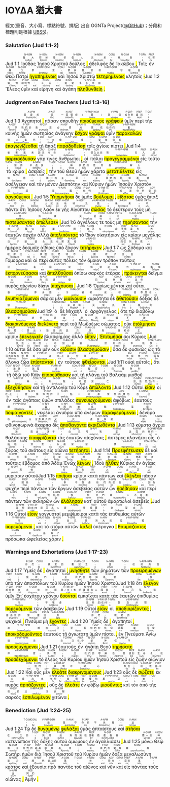 # ΙΟΥΔΑ 猶大書

經文(重音、大小寫、標點符號、排版) 出自 OGNTa Project([@GitHub](https://github.com/Andley/OGNTa))；分段和標題則是根據 [UBS5](https://www.die-bibel.de/en/bible/UBS5/JUD.1))。

### Salutation (Jud 1:1-2)

Jud 1:1  <RUBY><ruby><ruby>Ἰούδας<rt>Ἰούδας</rt></ruby><rt>猶大</rt></ruby><rt>N-NSM</rt></RUBY>  <RUBY><ruby><ruby>Ἰησοῦ<rt>Ἰησοῦς</rt></ruby><rt>耶穌</rt></ruby><rt>N-GSM</rt></RUBY>  <RUBY><ruby><ruby>Χριστοῦ<rt>Χριστός</rt></ruby><rt>基督</rt></ruby><rt>N-GSM</rt></RUBY>  <RUBY><ruby><ruby>δοῦλος<rt>δοῦλος</rt></ruby><rt>僕人</rt></ruby><rt>N-NSM</rt></RUBY> <mark class='punctuation'>,</mark>   <RUBY><ruby><ruby>ἀδελφὸς<rt>ἀδελφός</rt></ruby><rt>兄弟</rt></ruby><rt>N-NSM</rt></RUBY>  <RUBY><ruby><ruby>δὲ<rt>δέ</rt></ruby><rt>-</rt></ruby><rt>CONJ</rt></RUBY>  <RUBY><ruby><ruby>Ἰακώβου<rt>Ἰάκωβος</rt></ruby><rt>雅各</rt></ruby><rt>N-GSM</rt></RUBY> <mark class='punctuation'>,</mark>   <RUBY><ruby><ruby>Τοῖς<rt>ὀ</rt></ruby><rt>-</rt></ruby><rt>T-DPM</rt></RUBY>  <RUBY><ruby><ruby>ἐν<rt>ἐν</rt></ruby><rt>在...裡</rt></ruby><rt>PREP</rt></RUBY>  <RUBY><ruby><ruby>Θεῷ<rt>θεός</rt></ruby><rt>神</rt></ruby><rt>N-DSM</rt></RUBY>  <RUBY><ruby><ruby>Πατρὶ<rt>πατήρ</rt></ruby><rt>父</rt></ruby><rt>N-DSM</rt></RUBY>  <RUBY><ruby><ruby><mark class='ptc'>ἠγαπημένοις</mark><rt>ἀγαπάω</rt></ruby><rt>蒙愛</rt></ruby><rt>V-RPP-DPM</rt></RUBY>  <RUBY><ruby><ruby>καὶ<rt>καί</rt></ruby><rt>-</rt></ruby><rt>CONJ</rt></RUBY>  <RUBY><ruby><ruby>Ἰησοῦ<rt>Ἰησοῦς</rt></ruby><rt>耶穌</rt></ruby><rt>N-DSM</rt></RUBY>  <RUBY><ruby><ruby>Χριστῷ<rt>Χριστός</rt></ruby><rt>基督</rt></ruby><rt>N-DSM</rt></RUBY>  <RUBY><ruby><ruby><mark class='ptc'>τετηρημένοις</mark><rt>τηρέω</rt></ruby><rt>保守</rt></ruby><rt>V-RPP-DPM</rt></RUBY>  <RUBY><ruby><ruby>κλητοῖς<rt>κλητός</rt></ruby><rt>被召</rt></ruby><rt>A-DPM</rt></RUBY> <mark class='punctuation'>·</mark>Jud 1:2  <RUBY><ruby><ruby>Ἔλεος<rt>ἔλεος</rt></ruby><rt>憐憫</rt></ruby><rt>N-NSN</rt></RUBY>  <RUBY><ruby><ruby>ὑμῖν<rt>σύ</rt></ruby><rt>給你們</rt></ruby><rt>P-2DP</rt></RUBY>  <RUBY><ruby><ruby>καὶ<rt>καί</rt></ruby><rt>-</rt></ruby><rt>CONJ</rt></RUBY>  <RUBY><ruby><ruby>εἰρήνη<rt>εἰρήνη</rt></ruby><rt>平安</rt></ruby><rt>N-NSF</rt></RUBY>  <RUBY><ruby><ruby>καὶ<rt>καί</rt></ruby><rt>-</rt></ruby><rt>CONJ</rt></RUBY>  <RUBY><ruby><ruby>ἀγάπη<rt>ἀγάπη</rt></ruby><rt>慈愛</rt></ruby><rt>N-NSF</rt></RUBY>  <RUBY><ruby><ruby><mark class='verb'>πληθυνθείη</mark><rt>πληθύνω</rt></ruby><rt>多多地加</rt></ruby><rt>V-APO-3S</rt></RUBY> <mark class='punctuation'>.</mark>  <mark class='paragraph'></mark>

### Judgment on False Teachers (Jud 1:3-16)

Jud 1:3  <RUBY><ruby><ruby>Ἀγαπητοί<rt>ἀγαπητός</rt></ruby><rt>親愛的</rt></ruby><rt>A-VPM</rt></RUBY> <mark class='punctuation'>,</mark>   <RUBY><ruby><ruby>πᾶσαν<rt>πᾶς</rt></ruby><rt>很</rt></ruby><rt>A-ASF</rt></RUBY>  <RUBY><ruby><ruby>σπουδὴν<rt>σπουδή</rt></ruby><rt>一直很想</rt></ruby><rt>N-ASF</rt></RUBY>  <RUBY><ruby><ruby><mark class='ptc'>ποιούμενος</mark><rt>ποιέω</rt></ruby><rt>(要)</rt></ruby><rt>V-PMP-NSM</rt></RUBY>  <RUBY><ruby><ruby><mark class='inf'>γράφειν</mark><rt>γράφω</rt></ruby><rt>寫信</rt></ruby><rt>V-PAN</rt></RUBY>  <RUBY><ruby><ruby>ὑμῖν<rt>σύ</rt></ruby><rt>給你們</rt></ruby><rt>P-2DP</rt></RUBY>  <RUBY><ruby><ruby>περὶ<rt>περί</rt></ruby><rt>論到</rt></ruby><rt>PREP</rt></RUBY>  <RUBY><ruby><ruby>τῆς<rt>ὀ</rt></ruby><rt>-</rt></ruby><rt>T-GSF</rt></RUBY>  <RUBY><ruby><ruby>κοινῆς<rt>κοινός</rt></ruby><rt>共享</rt></ruby><rt>A-GSF</rt></RUBY>  <RUBY><ruby><ruby>ἡμῶν<rt>ἐγώ</rt></ruby><rt>我們的</rt></ruby><rt>P-1GP</rt></RUBY>  <RUBY><ruby><ruby>σωτηρίας<rt>σωτηρία</rt></ruby><rt>救恩</rt></ruby><rt>N-GSF</rt></RUBY>  <RUBY><ruby><ruby>ἀνάγκην<rt>ἀνάγκη</rt></ruby><rt>必要</rt></ruby><rt>N-ASF</rt></RUBY>  <RUBY><ruby><ruby><mark class='verb'>ἔσχον</mark><rt>ἔχω</rt></ruby><rt>有</rt></ruby><rt>V-AAI-1S</rt></RUBY>  <RUBY><ruby><ruby><mark class='inf'>γράψαι</mark><rt>γράφω</rt></ruby><rt>寫信</rt></ruby><rt>V-AAN</rt></RUBY>  <RUBY><ruby><ruby>ὑμῖν<rt>σύ</rt></ruby><rt>給你們</rt></ruby><rt>P-2DP</rt></RUBY>  <RUBY><ruby><ruby><mark class='ptc'>παρακαλῶν</mark><rt>παρακαλέω</rt></ruby><rt>勸</rt></ruby><rt>V-PAP-NSM</rt></RUBY>  <RUBY><ruby><ruby><mark class='inf'>ἐπαγωνίζεσθαι</mark><rt>ἐπαγωνίζομαι</rt></ruby><rt>努力奮鬥</rt></ruby><rt>V-PMN</rt></RUBY>  <RUBY><ruby><ruby>τῇ<rt>ὀ</rt></ruby><rt>-</rt></ruby><rt>T-DSF</rt></RUBY>  <RUBY><ruby><ruby>ἅπαξ<rt>ἅπαξ</rt></ruby><rt>一次</rt></ruby><rt>ADV</rt></RUBY>  <RUBY><ruby><ruby><mark class='ptc'>παραδοθείσῃ</mark><rt>παραδίδωμι</rt></ruby><rt>傳授</rt></ruby><rt>V-APP-DSF</rt></RUBY>  <RUBY><ruby><ruby>τοῖς<rt>ὀ</rt></ruby><rt>-</rt></ruby><rt>T-DPM</rt></RUBY>  <RUBY><ruby><ruby>ἁγίοις<rt>ἅγιος</rt></ruby><rt>聖徒</rt></ruby><rt>A-DPM</rt></RUBY>  <RUBY><ruby><ruby>πίστει<rt>πίστις</rt></ruby><rt>信仰</rt></ruby><rt>N-DSF</rt></RUBY> <mark class='punctuation'>.</mark>Jud 1:4  <RUBY><ruby><ruby><mark class='verb'>παρεισέδυσαν</mark><rt>παρεισδύνω</rt></ruby><rt>偷著進來</rt></ruby><rt>V-AAI-3P</rt></RUBY>  <RUBY><ruby><ruby>γάρ<rt>γάρ</rt></ruby><rt>因為</rt></ruby><rt>CONJ</rt></RUBY>  <RUBY><ruby><ruby>τινες<rt>τις</rt></ruby><rt>有些</rt></ruby><rt>X-NPM</rt></RUBY>  <RUBY><ruby><ruby>ἄνθρωποι<rt>ἄνθρωπος</rt></ruby><rt>人</rt></ruby><rt>N-NPM</rt></RUBY> <mark class='punctuation'>,</mark>   <RUBY><ruby><ruby>οἱ<rt>ὀ</rt></ruby><rt>-</rt></ruby><rt>T-NPM</rt></RUBY>  <RUBY><ruby><ruby>πάλαι<rt>πάλαι</rt></ruby><rt>很久以前</rt></ruby><rt>ADV</rt></RUBY>  <RUBY><ruby><ruby><mark class='ptc'>προγεγραμμένοι</mark><rt>προγράφω</rt></ruby><rt>預言</rt></ruby><rt>V-RPP-NPM</rt></RUBY>  <RUBY><ruby><ruby>εἰς<rt>εἰς</rt></ruby><rt>入</rt></ruby><rt>PREP</rt></RUBY>  <RUBY><ruby><ruby>τοῦτο<rt>οὗτος</rt></ruby><rt>這</rt></ruby><rt>D-ASN</rt></RUBY>  <RUBY><ruby><ruby>τὸ<rt>ὀ</rt></ruby><rt>-</rt></ruby><rt>T-ASN</rt></RUBY>  <RUBY><ruby><ruby>κρίμα<rt>κρίμα</rt></ruby><rt>懲罰</rt></ruby><rt>N-ASN</rt></RUBY> <mark class='punctuation'>,</mark>   <RUBY><ruby><ruby>ἀσεβεῖς<rt>ἀσεβής</rt></ruby><rt>不虔誠</rt></ruby><rt>A-NPM</rt></RUBY> <mark class='punctuation'>,</mark>   <RUBY><ruby><ruby>τὴν<rt>ὀ</rt></ruby><rt>-</rt></ruby><rt>T-ASF</rt></RUBY>  <RUBY><ruby><ruby>τοῦ<rt>ὀ</rt></ruby><rt>-</rt></ruby><rt>T-GSM</rt></RUBY>  <RUBY><ruby><ruby>Θεοῦ<rt>θεός</rt></ruby><rt>神</rt></ruby><rt>N-GSM</rt></RUBY>  <RUBY><ruby><ruby>ἡμῶν<rt>ἐγώ</rt></ruby><rt>我們的</rt></ruby><rt>P-1GP</rt></RUBY>  <RUBY><ruby><ruby>χάριτα<rt>χάρις</rt></ruby><rt>恩典</rt></ruby><rt>N-ASF</rt></RUBY>  <RUBY><ruby><ruby><mark class='ptc'>μετατιθέντες</mark><rt>μετατίθημι</rt></ruby><rt>曲解</rt></ruby><rt>V-PAP-NPM</rt></RUBY>  <RUBY><ruby><ruby>εἰς<rt>εἰς</rt></ruby><rt>入</rt></ruby><rt>PREP</rt></RUBY>  <RUBY><ruby><ruby>ἀσέλγειαν<rt>ἀσέλγεια</rt></ruby><rt>情慾</rt></ruby><rt>N-ASF</rt></RUBY>  <RUBY><ruby><ruby>καὶ<rt>καί</rt></ruby><rt>-</rt></ruby><rt>CONJ</rt></RUBY>  <RUBY><ruby><ruby>τὸν<rt>ὀ</rt></ruby><rt>-</rt></ruby><rt>T-ASM</rt></RUBY>  <RUBY><ruby><ruby>μόνον<rt>μόνος</rt></ruby><rt>獨一的</rt></ruby><rt>A-ASM</rt></RUBY>  <RUBY><ruby><ruby>Δεσπότην<rt>δεσπότης</rt></ruby><rt>主宰</rt></ruby><rt>N-ASM</rt></RUBY>  <RUBY><ruby><ruby>καὶ<rt>καί</rt></ruby><rt>-</rt></ruby><rt>CONJ</rt></RUBY>  <RUBY><ruby><ruby>Κύριον<rt>κύριος</rt></ruby><rt>主</rt></ruby><rt>N-ASM</rt></RUBY>  <RUBY><ruby><ruby>ἡμῶν<rt>ἐγώ</rt></ruby><rt>我們的</rt></ruby><rt>P-1GP</rt></RUBY>  <RUBY><ruby><ruby>Ἰησοῦν<rt>Ἰησοῦς</rt></ruby><rt>耶穌</rt></ruby><rt>N-ASM</rt></RUBY>  <RUBY><ruby><ruby>Χριστὸν<rt>Χριστός</rt></ruby><rt>基督</rt></ruby><rt>N-ASM</rt></RUBY>  <RUBY><ruby><ruby><mark class='ptc'>ἀρνούμενοι</mark><rt>ἀρνέομαι</rt></ruby><rt>否認</rt></ruby><rt>V-PMP-NPM</rt></RUBY> <mark class='punctuation'>.</mark>  <mark class='paragraph'></mark>Jud 1:5  <RUBY><ruby><ruby><mark class='inf'>Ὑπομνῆσαι</mark><rt>ὑπομιμνήσκω</rt></ruby><rt>提醒</rt></ruby><rt>V-AAN</rt></RUBY>  <RUBY><ruby><ruby>δὲ<rt>δέ</rt></ruby><rt>-</rt></ruby><rt>CONJ</rt></RUBY>  <RUBY><ruby><ruby>ὑμᾶς<rt>σύ</rt></ruby><rt>你們</rt></ruby><rt>P-2AP</rt></RUBY>  <RUBY><ruby><ruby><mark class='verb'>βούλομαι</mark><rt>βούλομαι</rt></ruby><rt>要</rt></ruby><rt>V-PMI-1S</rt></RUBY> <mark class='punctuation'>,</mark>   <RUBY><ruby><ruby><mark class='ptc'>εἰδότας</mark><rt>εἴδω</rt></ruby><rt>知道</rt></ruby><rt>V-RAP-APM</rt></RUBY>  <RUBY><ruby><ruby>ὑμᾶς<rt>σύ</rt></ruby><rt>你們</rt></ruby><rt>P-2AP</rt></RUBY>  <RUBY><ruby><ruby>ἅπαξ<rt>ἅπαξ</rt></ruby><rt>從前</rt></ruby><rt>ADV</rt></RUBY>  <RUBY><ruby><ruby>πάντα<rt>πᾶς</rt></ruby><rt>一切</rt></ruby><rt>A-APN</rt></RUBY>  <RUBY><ruby><ruby>ὅτι<rt>ὅτι</rt></ruby><rt>-</rt></ruby><rt>CONJ</rt></RUBY>  <RUBY><ruby><ruby>Ἰησοῦς<rt>Ἰησοῦς</rt></ruby><rt>主</rt></ruby><rt>N-NSM</rt></RUBY>  <RUBY><ruby><ruby>λαὸν<rt>λαός</rt></ruby><rt>人民</rt></ruby><rt>N-ASM</rt></RUBY>  <RUBY><ruby><ruby>ἐκ<rt>ἐκ</rt></ruby><rt>出</rt></ruby><rt>PREP</rt></RUBY>  <RUBY><ruby><ruby>γῆς<rt>γῆ</rt></ruby><rt>地</rt></ruby><rt>N-GSF</rt></RUBY>  <RUBY><ruby><ruby>Αἰγύπτου<rt>Αἴγυπτος</rt></ruby><rt>埃及</rt></ruby><rt>N-GSF</rt></RUBY>  <RUBY><ruby><ruby><mark class='ptc'>σώσας</mark><rt>σῴζω</rt></ruby><rt>救</rt></ruby><rt>V-AAP-NSM</rt></RUBY>  <RUBY><ruby><ruby>τὸ<rt>ὀ</rt></ruby><rt>-</rt></ruby><rt>T-ASN</rt></RUBY>  <RUBY><ruby><ruby>δεύτερον<rt>δεύτερος</rt></ruby><rt>後來</rt></ruby><rt>A-ASN</rt></RUBY>  <RUBY><ruby><ruby>τοὺς<rt>ὀ</rt></ruby><rt>-</rt></ruby><rt>T-APM</rt></RUBY>  <RUBY><ruby><ruby>μὴ<rt>μή</rt></ruby><rt>不</rt></ruby><rt>PRT-N</rt></RUBY>  <RUBY><ruby><ruby><mark class='ptc'>πιστεύσαντας</mark><rt>πιστεύω</rt></ruby><rt>信</rt></ruby><rt>V-AAP-APM</rt></RUBY>  <RUBY><ruby><ruby><mark class='verb'>ἀπώλεσεν</mark><rt>ἀπολλύω</rt></ruby><rt>消滅</rt></ruby><rt>V-AAI-3S</rt></RUBY> <mark class='punctuation'>,</mark>Jud 1:6  <RUBY><ruby><ruby>ἀγγέλους<rt>ἄγγελος</rt></ruby><rt>天使</rt></ruby><rt>N-APM</rt></RUBY>  <RUBY><ruby><ruby>τε<rt>τε</rt></ruby><rt>還</rt></ruby><rt>CONJ</rt></RUBY>  <RUBY><ruby><ruby>τοὺς<rt>ὀ</rt></ruby><rt>-</rt></ruby><rt>T-APM</rt></RUBY>  <RUBY><ruby><ruby>μὴ<rt>μή</rt></ruby><rt>不</rt></ruby><rt>PRT-N</rt></RUBY>  <RUBY><ruby><ruby><mark class='ptc'>τηρήσαντας</mark><rt>τηρέω</rt></ruby><rt>守</rt></ruby><rt>V-AAP-APM</rt></RUBY>  <RUBY><ruby><ruby>τὴν<rt>ὀ</rt></ruby><rt>-</rt></ruby><rt>T-ASF</rt></RUBY>  <RUBY><ruby><ruby>ἑαυτῶν<rt>ἑαυτοῦ</rt></ruby><rt>自己</rt></ruby><rt>F-3GPM</rt></RUBY>  <RUBY><ruby><ruby>ἀρχὴν<rt>ἀρχή</rt></ruby><rt>職位</rt></ruby><rt>N-ASF</rt></RUBY>  <RUBY><ruby><ruby>ἀλλὰ<rt>ἀλλά</rt></ruby><rt>卻</rt></ruby><rt>CONJ</rt></RUBY>  <RUBY><ruby><ruby><mark class='ptc'>ἀπολιπόντας</mark><rt>ἀπολείπω</rt></ruby><rt>離開</rt></ruby><rt>V-AAP-APM</rt></RUBY>  <RUBY><ruby><ruby>τὸ<rt>ὀ</rt></ruby><rt>-</rt></ruby><rt>T-ASN</rt></RUBY>  <RUBY><ruby><ruby>ἴδιον<rt>ἴδιος</rt></ruby><rt>自己</rt></ruby><rt>A-ASN</rt></RUBY>  <RUBY><ruby><ruby>οἰκητήριον<rt>οἰκητήριον</rt></ruby><rt>住處</rt></ruby><rt>N-ASN</rt></RUBY>  <RUBY><ruby><ruby>εἰς<rt>εἰς</rt></ruby><rt>等候</rt></ruby><rt>PREP</rt></RUBY>  <RUBY><ruby><ruby>κρίσιν<rt>κρίσις</rt></ruby><rt>審判</rt></ruby><rt>N-ASF</rt></RUBY>  <RUBY><ruby><ruby>μεγάλης<rt>μέγας</rt></ruby><rt>大</rt></ruby><rt>A-GSF</rt></RUBY>  <RUBY><ruby><ruby>ἡμέρας<rt>ἡμέρα</rt></ruby><rt>日子</rt></ruby><rt>N-GSF</rt></RUBY>  <RUBY><ruby><ruby>δεσμοῖς<rt>δεσμός</rt></ruby><rt>鎖鏈</rt></ruby><rt>N-DPM</rt></RUBY>  <RUBY><ruby><ruby>ἀϊδίοις<rt>ἀΐδιος</rt></ruby><rt>永遠</rt></ruby><rt>A-DPM</rt></RUBY>  <RUBY><ruby><ruby>ὑπὸ<rt>ὑπό</rt></ruby><rt>在...裡</rt></ruby><rt>PREP</rt></RUBY>  <RUBY><ruby><ruby>ζόφον<rt>ζόφος</rt></ruby><rt>黑暗</rt></ruby><rt>N-ASM</rt></RUBY>  <RUBY><ruby><ruby><mark class='verb'>τετήρηκεν</mark><rt>τηρέω</rt></ruby><rt>守</rt></ruby><rt>V-RAI-3S</rt></RUBY> <mark class='punctuation'>,</mark>Jud 1:7  <RUBY><ruby><ruby>ὡς<rt>ὡς</rt></ruby><rt>同樣</rt></ruby><rt>CONJ</rt></RUBY>  <RUBY><ruby><ruby>Σόδομα<rt>Σόδομα</rt></ruby><rt>所多瑪</rt></ruby><rt>N-NPN</rt></RUBY>  <RUBY><ruby><ruby>καὶ<rt>καί</rt></ruby><rt>-</rt></ruby><rt>CONJ</rt></RUBY>  <RUBY><ruby><ruby>Γόμορρα<rt>Γόμορρα</rt></ruby><rt>蛾摩拉</rt></ruby><rt>N-NSF</rt></RUBY>  <RUBY><ruby><ruby>καὶ<rt>καί</rt></ruby><rt>-</rt></ruby><rt>CONJ</rt></RUBY>  <RUBY><ruby><ruby>αἱ<rt>ὀ</rt></ruby><rt>-</rt></ruby><rt>T-NPF</rt></RUBY>  <RUBY><ruby><ruby>περὶ<rt>περί</rt></ruby><rt>周圍</rt></ruby><rt>PREP</rt></RUBY>  <RUBY><ruby><ruby>αὐτὰς<rt>αὐτός</rt></ruby><rt>他們</rt></ruby><rt>P-APF</rt></RUBY>  <RUBY><ruby><ruby>πόλεις<rt>πόλις</rt></ruby><rt>城市</rt></ruby><rt>N-NPF</rt></RUBY>  <RUBY><ruby><ruby>τὸν<rt>ὀ</rt></ruby><rt>-</rt></ruby><rt>T-ASM</rt></RUBY>  <RUBY><ruby><ruby>ὅμοιον<rt>ὅμοιος</rt></ruby><rt>照</rt></ruby><rt>A-ASM</rt></RUBY>  <RUBY><ruby><ruby>τρόπον<rt>τρόπος</rt></ruby><rt>樣子</rt></ruby><rt>N-ASM</rt></RUBY>  <RUBY><ruby><ruby>τούτοις<rt>οὗτος</rt></ruby><rt>這些</rt></ruby><rt>D-DPM</rt></RUBY>  <RUBY><ruby><ruby><mark class='ptc'>ἐκπορνεύσασαι</mark><rt>ἐκπορνεύω</rt></ruby><rt>淫亂</rt></ruby><rt>V-AAP-NPF</rt></RUBY>  <RUBY><ruby><ruby>καὶ<rt>καί</rt></ruby><rt>-</rt></ruby><rt>CONJ</rt></RUBY>  <RUBY><ruby><ruby><mark class='ptc'>ἀπελθοῦσαι</mark><rt>ἀπέρχομαι</rt></ruby><rt>隨從</rt></ruby><rt>V-AAP-NPF</rt></RUBY>  <RUBY><ruby><ruby>ὀπίσω<rt>ὀπίσω</rt></ruby><rt>-</rt></ruby><rt>PREP</rt></RUBY>  <RUBY><ruby><ruby>σαρκὸς<rt>σάρξ</rt></ruby><rt>情慾</rt></ruby><rt>N-GSF</rt></RUBY>  <RUBY><ruby><ruby>ἑτέρας<rt>ἕτερος</rt></ruby><rt>逆性</rt></ruby><rt>A-GSF</rt></RUBY> <mark class='punctuation'>,</mark>   <RUBY><ruby><ruby><mark class='verb'>πρόκεινται</mark><rt>πρόκειμαι</rt></ruby><rt>作為</rt></ruby><rt>V-PMI-3P</rt></RUBY>  <RUBY><ruby><ruby>δεῖγμα<rt>δεῖγμα</rt></ruby><rt>鑑戒</rt></ruby><rt>N-ASN</rt></RUBY>  <RUBY><ruby><ruby>πυρὸς<rt>πῦρ</rt></ruby><rt>火</rt></ruby><rt>N-GSN</rt></RUBY>  <RUBY><ruby><ruby>αἰωνίου<rt>αἰώνιος</rt></ruby><rt>永</rt></ruby><rt>A-GSN</rt></RUBY>  <RUBY><ruby><ruby>δίκην<rt>δίκη</rt></ruby><rt>刑罰</rt></ruby><rt>N-ASF</rt></RUBY>  <RUBY><ruby><ruby><mark class='ptc'>ὑπέχουσαι</mark><rt>ὑπέχω</rt></ruby><rt>遭受</rt></ruby><rt>V-PAP-NPF</rt></RUBY> <mark class='punctuation'>.</mark>  <mark class='paragraph'></mark>Jud 1:8  <RUBY><ruby><ruby>Ὁμοίως<rt>ὁμοίως</rt></ruby><rt>同樣</rt></ruby><rt>ADV</rt></RUBY>  <RUBY><ruby><ruby>μέντοι<rt>μέντοι</rt></ruby><rt>然而</rt></ruby><rt>CONJ</rt></RUBY>  <RUBY><ruby><ruby>καὶ<rt>καί</rt></ruby><rt>-</rt></ruby><rt>CONJ</rt></RUBY>  <RUBY><ruby><ruby>οὗτοι<rt>οὗτος</rt></ruby><rt>這些</rt></ruby><rt>D-NPM</rt></RUBY>  <RUBY><ruby><ruby><mark class='ptc'>ἐνυπνιαζόμενοι</mark><rt>ἐνυπνιάζω</rt></ruby><rt>做夢</rt></ruby><rt>V-PMP-NPM</rt></RUBY>  <RUBY><ruby><ruby>σάρκα<rt>σάρξ</rt></ruby><rt>身體</rt></ruby><rt>N-ASF</rt></RUBY>  <RUBY><ruby><ruby>μὲν<rt>μέν</rt></ruby><rt>-</rt></ruby><rt>PRT</rt></RUBY>  <RUBY><ruby><ruby><mark class='verb'>μιαίνουσιν</mark><rt>μιαίνω</rt></ruby><rt>汙穢</rt></ruby><rt>V-PAI-3P</rt></RUBY>  <RUBY><ruby><ruby>κυριότητα<rt>κυριότης</rt></ruby><rt>權威</rt></ruby><rt>N-ASF</rt></RUBY>  <RUBY><ruby><ruby>δὲ<rt>δέ</rt></ruby><rt>-</rt></ruby><rt>CONJ</rt></RUBY>  <RUBY><ruby><ruby><mark class='verb'>ἀθετοῦσιν</mark><rt>ἀθετέω</rt></ruby><rt>輕慢</rt></ruby><rt>V-PAI-3P</rt></RUBY>  <RUBY><ruby><ruby>δόξας<rt>δόξα</rt></ruby><rt>尊榮者</rt></ruby><rt>N-APF</rt></RUBY>  <RUBY><ruby><ruby>δὲ<rt>δέ</rt></ruby><rt>-</rt></ruby><rt>CONJ</rt></RUBY>  <RUBY><ruby><ruby><mark class='verb'>βλασφημοῦσιν</mark><rt>βλασφημέω</rt></ruby><rt>毀謗</rt></ruby><rt>V-PAI-3P</rt></RUBY>Jud 1:9  <RUBY><ruby><ruby>ὁ<rt>ὀ</rt></ruby><rt>-</rt></ruby><rt>T-NSM</rt></RUBY>  <RUBY><ruby><ruby>δὲ<rt>δέ</rt></ruby><rt>-</rt></ruby><rt>CONJ</rt></RUBY>  <RUBY><ruby><ruby>Μιχαὴλ<rt>Μιχαήλ</rt></ruby><rt>米迦勒</rt></ruby><rt>N-NSM</rt></RUBY>  <RUBY><ruby><ruby>ὁ<rt>ὀ</rt></ruby><rt>-</rt></ruby><rt>T-NSM</rt></RUBY>  <RUBY><ruby><ruby>ἀρχάγγελος<rt>ἀρχάγγελος</rt></ruby><rt>天使長</rt></ruby><rt>N-NSM</rt></RUBY> <mark class='punctuation'>,</mark>   <RUBY><ruby><ruby>ὅτε<rt>ὅτε</rt></ruby><rt>時</rt></ruby><rt>CONJ</rt></RUBY>  <RUBY><ruby><ruby>τῷ<rt>ὀ</rt></ruby><rt>-</rt></ruby><rt>T-DSM</rt></RUBY>  <RUBY><ruby><ruby>διαβόλῳ<rt>διάβολος</rt></ruby><rt>魔鬼</rt></ruby><rt>A-DSM</rt></RUBY>  <RUBY><ruby><ruby><mark class='ptc'>διακρινόμενος</mark><rt>διακρίνω</rt></ruby><rt>爭辯</rt></ruby><rt>V-PMP-NSM</rt></RUBY>  <RUBY><ruby><ruby><mark class='verb'>διελέγετο</mark><rt>διαλέγω</rt></ruby><rt>爭辯</rt></ruby><rt>V-IMI-3S</rt></RUBY>  <RUBY><ruby><ruby>περὶ<rt>περί</rt></ruby><rt>為</rt></ruby><rt>PREP</rt></RUBY>  <RUBY><ruby><ruby>τοῦ<rt>ὀ</rt></ruby><rt>-</rt></ruby><rt>T-GSN</rt></RUBY>  <RUBY><ruby><ruby>Μωϋσέως<rt>Μωϋσῆς, Μωσῆς</rt></ruby><rt>摩西</rt></ruby><rt>N-GSM</rt></RUBY>  <RUBY><ruby><ruby>σώματος<rt>σῶμα</rt></ruby><rt>屍體</rt></ruby><rt>N-GSN</rt></RUBY> <mark class='punctuation'>,</mark>   <RUBY><ruby><ruby>οὐκ<rt>οὐ</rt></ruby><rt>不</rt></ruby><rt>PRT-N</rt></RUBY>  <RUBY><ruby><ruby><mark class='verb'>ἐτόλμησεν</mark><rt>τολμάω</rt></ruby><rt>敢</rt></ruby><rt>V-AAI-3S</rt></RUBY>  <RUBY><ruby><ruby>κρίσιν<rt>κρίσις</rt></ruby><rt>責罵</rt></ruby><rt>N-ASF</rt></RUBY>  <RUBY><ruby><ruby><mark class='inf'>ἐπενεγκεῖν</mark><rt>ἐπιφέρω</rt></ruby><rt>(提出)</rt></ruby><rt>V-AAN</rt></RUBY>  <RUBY><ruby><ruby>βλασφημίας<rt>βλασφημία</rt></ruby><rt>毀謗的話</rt></ruby><rt>N-GSF</rt></RUBY>  <RUBY><ruby><ruby>ἀλλὰ<rt>ἀλλά</rt></ruby><rt>只</rt></ruby><rt>CONJ</rt></RUBY>  <RUBY><ruby><ruby><mark class='verb'>εἶπεν</mark><rt>εἶπον</rt></ruby><rt>說</rt></ruby><rt>V-AAI-3S</rt></RUBY> <mark class='punctuation'>,</mark>   <RUBY><ruby><ruby><mark class='verb'>Ἐπιτιμήσαι</mark><rt>ἐπιτιμάω</rt></ruby><rt>責備</rt></ruby><rt>V-AAO-3S</rt></RUBY>  <RUBY><ruby><ruby>σοι<rt>σύ</rt></ruby><rt>給你</rt></ruby><rt>P-2DS</rt></RUBY>  <RUBY><ruby><ruby>Κύριος<rt>κύριος</rt></ruby><rt>主</rt></ruby><rt>N-NSM</rt></RUBY> <mark class='punctuation'>.</mark>Jud 1:10  <RUBY><ruby><ruby>οὗτοι<rt>οὗτος</rt></ruby><rt>這些</rt></ruby><rt>D-NPM</rt></RUBY>  <RUBY><ruby><ruby>δὲ<rt>δέ</rt></ruby><rt>-</rt></ruby><rt>CONJ</rt></RUBY>  <RUBY><ruby><ruby>ὅσα<rt>ὅσος</rt></ruby><rt>所...的</rt></ruby><rt>K-APN</rt></RUBY>  <RUBY><ruby><ruby>μὲν<rt>μέν</rt></ruby><rt>-</rt></ruby><rt>PRT</rt></RUBY>  <RUBY><ruby><ruby>οὐκ<rt>οὐ</rt></ruby><rt>不</rt></ruby><rt>PRT-N</rt></RUBY>  <RUBY><ruby><ruby><mark class='verb'>οἴδασιν</mark><rt>εἴδω</rt></ruby><rt>知道</rt></ruby><rt>V-RAI-3P</rt></RUBY>  <RUBY><ruby><ruby><mark class='verb'>βλασφημοῦσιν</mark><rt>βλασφημέω</rt></ruby><rt>毀謗</rt></ruby><rt>V-PAI-3P</rt></RUBY> <mark class='punctuation'>,</mark>   <RUBY><ruby><ruby>ὅσα<rt>ὅσος</rt></ruby><rt>所...的</rt></ruby><rt>K-APN</rt></RUBY>  <RUBY><ruby><ruby>δὲ<rt>δέ</rt></ruby><rt>-</rt></ruby><rt>CONJ</rt></RUBY>  <RUBY><ruby><ruby>φυσικῶς<rt>φυσικῶς</rt></ruby><rt>本能</rt></ruby><rt>ADV</rt></RUBY>  <RUBY><ruby><ruby>ὡς<rt>ὡς</rt></ruby><rt>像</rt></ruby><rt>CONJ</rt></RUBY>  <RUBY><ruby><ruby>τὰ<rt>ὀ</rt></ruby><rt>-</rt></ruby><rt>T-NPN</rt></RUBY>  <RUBY><ruby><ruby>ἄλογα<rt>ἄλογος</rt></ruby><rt>沒有理性的</rt></ruby><rt>A-NPN</rt></RUBY>  <RUBY><ruby><ruby>ζῷα<rt>ζῷον</rt></ruby><rt>野獸</rt></ruby><rt>N-NPN</rt></RUBY>  <RUBY><ruby><ruby><mark class='verb'>ἐπίστανται</mark><rt>ἐπίσταμαι</rt></ruby><rt>知道</rt></ruby><rt>V-PMI-3P</rt></RUBY> <mark class='punctuation'>,</mark>   <RUBY><ruby><ruby>ἐν<rt>ἐν</rt></ruby><rt>在...上</rt></ruby><rt>PREP</rt></RUBY>  <RUBY><ruby><ruby>τούτοις<rt>οὗτος</rt></ruby><rt>這些</rt></ruby><rt>D-DPN</rt></RUBY>  <RUBY><ruby><ruby><mark class='verb'>φθείρονται</mark><rt>φθείρω</rt></ruby><rt>敗壞</rt></ruby><rt>V-PPI-3P</rt></RUBY> <mark class='punctuation'>.</mark>Jud 1:11  <RUBY><ruby><ruby>οὐαὶ<rt>οὐαί</rt></ruby><rt>有禍</rt></ruby><rt>INJ</rt></RUBY>  <RUBY><ruby><ruby>αὐτοῖς<rt>αὐτός</rt></ruby><rt>他們</rt></ruby><rt>P-DPM</rt></RUBY> <mark class='punctuation'>,</mark>   <RUBY><ruby><ruby>ὅτι<rt>ὅτι</rt></ruby><rt>因為</rt></ruby><rt>CONJ</rt></RUBY>  <RUBY><ruby><ruby>τῇ<rt>ὀ</rt></ruby><rt>-</rt></ruby><rt>T-DSF</rt></RUBY>  <RUBY><ruby><ruby>ὁδῷ<rt>ὁδός</rt></ruby><rt>道路</rt></ruby><rt>N-DSF</rt></RUBY>  <RUBY><ruby><ruby>τοῦ<rt>ὀ</rt></ruby><rt>-</rt></ruby><rt>T-GSM</rt></RUBY>  <RUBY><ruby><ruby>Κάϊν<rt>Κάϊν</rt></ruby><rt>該隱</rt></ruby><rt>N-GSM</rt></RUBY>  <RUBY><ruby><ruby><mark class='verb'>ἐπορεύθησαν</mark><rt>πορεύω</rt></ruby><rt>走</rt></ruby><rt>V-AMI-3P</rt></RUBY>  <RUBY><ruby><ruby>καὶ<rt>καί</rt></ruby><rt>-</rt></ruby><rt>CONJ</rt></RUBY>  <RUBY><ruby><ruby>τῇ<rt>ὀ</rt></ruby><rt>-</rt></ruby><rt>T-DSF</rt></RUBY>  <RUBY><ruby><ruby>πλάνῃ<rt>πλάνη</rt></ruby><rt>錯謬</rt></ruby><rt>N-DSF</rt></RUBY>  <RUBY><ruby><ruby>τοῦ<rt>ὀ</rt></ruby><rt>-</rt></ruby><rt>T-GSM</rt></RUBY>  <RUBY><ruby><ruby>Βαλαὰμ<rt>Βαλαάμ</rt></ruby><rt>巴蘭</rt></ruby><rt>N-GSM</rt></RUBY>  <RUBY><ruby><ruby>μισθοῦ<rt>μισθός</rt></ruby><rt>財利</rt></ruby><rt>N-GSM</rt></RUBY>  <RUBY><ruby><ruby><mark class='verb'>ἐξεχύθησαν</mark><rt>ἐκχέω</rt></ruby><rt>直奔</rt></ruby><rt>V-API-3P</rt></RUBY>  <RUBY><ruby><ruby>καὶ<rt>καί</rt></ruby><rt>-</rt></ruby><rt>CONJ</rt></RUBY>  <RUBY><ruby><ruby>τῇ<rt>ὀ</rt></ruby><rt>-</rt></ruby><rt>T-DSF</rt></RUBY>  <RUBY><ruby><ruby>ἀντιλογίᾳ<rt>ἀντιλογία</rt></ruby><rt>背叛</rt></ruby><rt>N-DSF</rt></RUBY>  <RUBY><ruby><ruby>τοῦ<rt>ὀ</rt></ruby><rt>-</rt></ruby><rt>T-GSM</rt></RUBY>  <RUBY><ruby><ruby>Κόρε<rt>Κορέ</rt></ruby><rt>可拉</rt></ruby><rt>N-GSM</rt></RUBY>  <RUBY><ruby><ruby><mark class='verb'>ἀπώλοντο</mark><rt>ἀπολλύω</rt></ruby><rt>滅亡</rt></ruby><rt>V-AMI-3P</rt></RUBY> <mark class='punctuation'>.</mark>Jud 1:12  <RUBY><ruby><ruby>Οὗτοί<rt>οὗτος</rt></ruby><rt>這些</rt></ruby><rt>D-NPM</rt></RUBY>  <RUBY><ruby><ruby><mark class='verb'>εἰσιν</mark><rt>εἰμί</rt></ruby><rt>是/在/有</rt></ruby><rt>V-PAI-3P</rt></RUBY>  <RUBY><ruby><ruby>οἱ<rt>ὀ</rt></ruby><rt>-</rt></ruby><rt>T-NPM</rt></RUBY>  <RUBY><ruby><ruby>ἐν<rt>ἐν</rt></ruby><rt>在...上</rt></ruby><rt>PREP</rt></RUBY>  <RUBY><ruby><ruby>ταῖς<rt>ὀ</rt></ruby><rt>-</rt></ruby><rt>T-DPF</rt></RUBY>  <RUBY><ruby><ruby>ἀγάπαις<rt>ἀγάπη</rt></ruby><rt>愛筵</rt></ruby><rt>N-DPF</rt></RUBY>  <RUBY><ruby><ruby>ὑμῶν<rt>σύ</rt></ruby><rt>你們的</rt></ruby><rt>P-2GP</rt></RUBY>  <RUBY><ruby><ruby>σπιλάδες<rt>σπιλάς</rt></ruby><rt>汙點</rt></ruby><rt>N-NPF</rt></RUBY>  <RUBY><ruby><ruby><mark class='ptc'>συνευωχούμενοι</mark><rt>συνευωχέομαι</rt></ruby><rt>一同進餐</rt></ruby><rt>V-PMP-NPM</rt></RUBY>  <RUBY><ruby><ruby>ἀφόβως<rt>ἀφόβως</rt></ruby><rt>無所懼怕</rt></ruby><rt>ADV</rt></RUBY> <mark class='punctuation'>,</mark>   <RUBY><ruby><ruby>ἑαυτοὺς<rt>ἑαυτοῦ</rt></ruby><rt>自己</rt></ruby><rt>F-3APM</rt></RUBY>  <RUBY><ruby><ruby><mark class='ptc'>ποιμαίνοντες</mark><rt>ποιμαίνω</rt></ruby><rt>餵飽</rt></ruby><rt>V-PAP-NPM</rt></RUBY> <mark class='punctuation'>,</mark>   <RUBY><ruby><ruby>νεφέλαι<rt>νεφέλη</rt></ruby><rt>雲</rt></ruby><rt>N-NPF</rt></RUBY>  <RUBY><ruby><ruby>ἄνυδροι<rt>ἄνυδρος</rt></ruby><rt>無雨的</rt></ruby><rt>A-NPF</rt></RUBY>  <RUBY><ruby><ruby>ὑπὸ<rt>ὑπό</rt></ruby><rt>被</rt></ruby><rt>PREP</rt></RUBY>  <RUBY><ruby><ruby>ἀνέμων<rt>ἄνεμος</rt></ruby><rt>風</rt></ruby><rt>N-GPM</rt></RUBY>  <RUBY><ruby><ruby><mark class='ptc'>παραφερόμεναι</mark><rt>παραφέρω</rt></ruby><rt>飄蕩</rt></ruby><rt>V-PPP-NPF</rt></RUBY> <mark class='punctuation'>,</mark>   <RUBY><ruby><ruby>δένδρα<rt>δένδρον</rt></ruby><rt>樹</rt></ruby><rt>N-NPN</rt></RUBY>  <RUBY><ruby><ruby>φθινοπωρινὰ<rt>φθινοπωρινός</rt></ruby><rt>秋天</rt></ruby><rt>A-NPN</rt></RUBY>  <RUBY><ruby><ruby>ἄκαρπα<rt>ἄκαρπος</rt></ruby><rt>沒有果子的</rt></ruby><rt>A-NPN</rt></RUBY>  <RUBY><ruby><ruby>δὶς<rt>δίς</rt></ruby><rt>又</rt></ruby><rt>ADV</rt></RUBY>  <RUBY><ruby><ruby><mark class='ptc'>ἀποθανόντα</mark><rt>ἀποθνήσκω</rt></ruby><rt>死</rt></ruby><rt>V-AAP-NPN</rt></RUBY>  <RUBY><ruby><ruby><mark class='ptc'>ἐκριζωθέντα</mark><rt>ἐκριζόω</rt></ruby><rt>連根拔起</rt></ruby><rt>V-APP-NPN</rt></RUBY> <mark class='punctuation'>,</mark>Jud 1:13  <RUBY><ruby><ruby>κύματα<rt>κῦμα</rt></ruby><rt>浪</rt></ruby><rt>N-NPN</rt></RUBY>  <RUBY><ruby><ruby>ἄγρια<rt>ἄγριος</rt></ruby><rt>狂</rt></ruby><rt>A-NPN</rt></RUBY>  <RUBY><ruby><ruby>θαλάσσης<rt>θάλασσα</rt></ruby><rt>海</rt></ruby><rt>N-GSF</rt></RUBY>  <RUBY><ruby><ruby><mark class='ptc'>ἐπαφρίζοντα</mark><rt>ἐπαφρίζω</rt></ruby><rt>湧出...沫子</rt></ruby><rt>V-PAP-NPN</rt></RUBY>  <RUBY><ruby><ruby>τὰς<rt>ὀ</rt></ruby><rt>-</rt></ruby><rt>T-APF</rt></RUBY>  <RUBY><ruby><ruby>ἑαυτῶν<rt>ἑαυτοῦ</rt></ruby><rt>自己</rt></ruby><rt>F-3GPN</rt></RUBY>  <RUBY><ruby><ruby>αἰσχύνας<rt>αἰσχύνη</rt></ruby><rt>可恥</rt></ruby><rt>N-APF</rt></RUBY> <mark class='punctuation'>,</mark>   <RUBY><ruby><ruby>ἀστέρες<rt>ἀστήρ</rt></ruby><rt>星</rt></ruby><rt>N-NPM</rt></RUBY>  <RUBY><ruby><ruby>πλανῆται<rt>πλανήτης</rt></ruby><rt>流蕩的</rt></ruby><rt>A-NPM</rt></RUBY>  <RUBY><ruby><ruby>οἷς<rt>ὅς</rt></ruby><rt>他們</rt></ruby><rt>R-DPM</rt></RUBY>  <RUBY><ruby><ruby>ὁ<rt>ὀ</rt></ruby><rt>-</rt></ruby><rt>T-NSM</rt></RUBY>  <RUBY><ruby><ruby>ζόφος<rt>ζόφος</rt></ruby><rt>幽暗</rt></ruby><rt>N-NSM</rt></RUBY>  <RUBY><ruby><ruby>τοῦ<rt>ὀ</rt></ruby><rt>-</rt></ruby><rt>T-GSN</rt></RUBY>  <RUBY><ruby><ruby>σκότους<rt>σκότος</rt></ruby><rt>漆黑</rt></ruby><rt>N-GSN</rt></RUBY>  <RUBY><ruby><ruby>εἰς<rt>εἰς</rt></ruby><rt>-</rt></ruby><rt>PREP</rt></RUBY>  <RUBY><ruby><ruby>αἰῶνα<rt>αἰών</rt></ruby><rt>永遠</rt></ruby><rt>N-ASM</rt></RUBY>  <RUBY><ruby><ruby><mark class='verb'>τετήρηται</mark><rt>τηρέω</rt></ruby><rt>保留</rt></ruby><rt>V-RPI-3S</rt></RUBY> <mark class='punctuation'>.</mark>  <mark class='paragraph'></mark>Jud 1:14  <RUBY><ruby><ruby><mark class='verb'>Προεφήτευσεν</mark><rt>προφητεύω</rt></ruby><rt>預言</rt></ruby><rt>V-AAI-3S</rt></RUBY>  <RUBY><ruby><ruby>δὲ<rt>δέ</rt></ruby><rt>-</rt></ruby><rt>CONJ</rt></RUBY>  <RUBY><ruby><ruby>καὶ<rt>καί</rt></ruby><rt>-</rt></ruby><rt>CONJ</rt></RUBY>  <RUBY><ruby><ruby>τούτοις<rt>οὗτος</rt></ruby><rt>這些</rt></ruby><rt>D-DPM</rt></RUBY>  <RUBY><ruby><ruby>ἕβδομος<rt>ἕβδομος</rt></ruby><rt>第七</rt></ruby><rt>A-NSM</rt></RUBY>  <RUBY><ruby><ruby>ἀπὸ<rt>ἀπό</rt></ruby><rt>-</rt></ruby><rt>PREP</rt></RUBY>  <RUBY><ruby><ruby>Ἀδὰμ<rt>Ἀδάμ</rt></ruby><rt>亞當</rt></ruby><rt>N-GSM</rt></RUBY>  <RUBY><ruby><ruby>Ἑνὼχ<rt>Ἐνώχ</rt></ruby><rt>以諾</rt></ruby><rt>N-NSM</rt></RUBY>  <RUBY><ruby><ruby><mark class='ptc'>λέγων</mark><rt>λέγω</rt></ruby><rt>說</rt></ruby><rt>V-PAP-NSM</rt></RUBY> <mark class='punctuation'>,</mark>   <RUBY><ruby><ruby>Ἰδοὺ<rt>ἰδού</rt></ruby><rt>看</rt></ruby><rt>INJ</rt></RUBY>  <RUBY><ruby><ruby><mark class='verb'>ἦλθεν</mark><rt>ἔρχομαι</rt></ruby><rt>來臨</rt></ruby><rt>V-AAI-3S</rt></RUBY>  <RUBY><ruby><ruby>Κύριος<rt>κύριος</rt></ruby><rt>主</rt></ruby><rt>N-NSM</rt></RUBY>  <RUBY><ruby><ruby>ἐν<rt>ἐν</rt></ruby><rt>帶著</rt></ruby><rt>PREP</rt></RUBY>  <RUBY><ruby><ruby>ἁγίαις<rt>ἅγιος</rt></ruby><rt>聖者</rt></ruby><rt>A-DPF</rt></RUBY>  <RUBY><ruby><ruby>μυριάσιν<rt>μυριάς</rt></ruby><rt>千萬</rt></ruby><rt>N-DPF</rt></RUBY>  <RUBY><ruby><ruby>αὐτοῦ<rt>αὐτός</rt></ruby><rt>他</rt></ruby><rt>P-GSM</rt></RUBY>Jud 1:15  <RUBY><ruby><ruby><mark class='inf'>ποιῆσαι</mark><rt>ποιέω</rt></ruby><rt>行</rt></ruby><rt>V-AAN</rt></RUBY>  <RUBY><ruby><ruby>κρίσιν<rt>κρίσις</rt></ruby><rt>審判</rt></ruby><rt>N-ASF</rt></RUBY>  <RUBY><ruby><ruby>κατὰ<rt>κατά</rt></ruby><rt>對</rt></ruby><rt>PREP</rt></RUBY>  <RUBY><ruby><ruby>πάντων<rt>πᾶς</rt></ruby><rt>人</rt></ruby><rt>A-GPM</rt></RUBY>  <RUBY><ruby><ruby>καὶ<rt>καί</rt></ruby><rt>-</rt></ruby><rt>CONJ</rt></RUBY>  <RUBY><ruby><ruby><mark class='inf'>ἐλέγξαι</mark><rt>ἐλέγχω</rt></ruby><rt>定...罪</rt></ruby><rt>V-AAN</rt></RUBY>  <RUBY><ruby><ruby>πᾶσαν<rt>πᾶς</rt></ruby><rt>人</rt></ruby><rt>A-ASF</rt></RUBY>  <RUBY><ruby><ruby>ψυχὴν<rt>ψυχή</rt></ruby><rt>人</rt></ruby><rt>N-ASF</rt></RUBY>  <RUBY><ruby><ruby>περὶ<rt>περί</rt></ruby><rt>因為</rt></ruby><rt>PREP</rt></RUBY>  <RUBY><ruby><ruby>πάντων<rt>πᾶς</rt></ruby><rt>人</rt></ruby><rt>A-GPN</rt></RUBY>  <RUBY><ruby><ruby>τῶν<rt>ὀ</rt></ruby><rt>-</rt></ruby><rt>T-GPN</rt></RUBY>  <RUBY><ruby><ruby>ἔργων<rt>ἔργον</rt></ruby><rt>事</rt></ruby><rt>N-GPN</rt></RUBY>  <RUBY><ruby><ruby>ἀσεβείας<rt>ἀσέβεια</rt></ruby><rt>不敬虔</rt></ruby><rt>N-GSF</rt></RUBY>  <RUBY><ruby><ruby>αὐτῶν<rt>αὐτός</rt></ruby><rt>他們</rt></ruby><rt>P-GPM</rt></RUBY>  <RUBY><ruby><ruby>ὧν<rt>ὅς</rt></ruby><rt>所...的</rt></ruby><rt>R-GPN</rt></RUBY>  <RUBY><ruby><ruby><mark class='verb'>ἠσέβησαν</mark><rt>ἀσεβέω</rt></ruby><rt>妄行</rt></ruby><rt>V-AAI-3P</rt></RUBY>  <RUBY><ruby><ruby>καὶ<rt>καί</rt></ruby><rt>-</rt></ruby><rt>CONJ</rt></RUBY>  <RUBY><ruby><ruby>περὶ<rt>περί</rt></ruby><rt>因為</rt></ruby><rt>PREP</rt></RUBY>  <RUBY><ruby><ruby>πάντων<rt>πᾶς</rt></ruby><rt>人</rt></ruby><rt>A-GPN</rt></RUBY>  <RUBY><ruby><ruby>τῶν<rt>ὀ</rt></ruby><rt>-</rt></ruby><rt>T-GPN</rt></RUBY>  <RUBY><ruby><ruby>σκληρῶν<rt>σκληρός</rt></ruby><rt>剛愎</rt></ruby><rt>A-GPN</rt></RUBY>  <RUBY><ruby><ruby>ὧν<rt>ὅς</rt></ruby><rt>所...的</rt></ruby><rt>R-GPN</rt></RUBY>  <RUBY><ruby><ruby><mark class='verb'>ἐλάλησαν</mark><rt>λαλέω</rt></ruby><rt>說</rt></ruby><rt>V-AAI-3P</rt></RUBY>  <RUBY><ruby><ruby>κατ᾽<rt>κατά</rt></ruby><rt>對</rt></ruby><rt>PREP</rt></RUBY>  <RUBY><ruby><ruby>αὐτοῦ<rt>αὐτός</rt></ruby><rt>他們</rt></ruby><rt>P-GSM</rt></RUBY>  <RUBY><ruby><ruby>ἁμαρτωλοὶ<rt>ἁμαρτωλός</rt></ruby><rt>罪人</rt></ruby><rt>A-NPM</rt></RUBY>  <RUBY><ruby><ruby>ἀσεβεῖς<rt>ἀσεβής</rt></ruby><rt>不虔者</rt></ruby><rt>A-NPM</rt></RUBY> <mark class='punctuation'>.</mark>Jud 1:16  <RUBY><ruby><ruby>Οὗτοί<rt>οὗτος</rt></ruby><rt>這些</rt></ruby><rt>D-NPM</rt></RUBY>  <RUBY><ruby><ruby><mark class='verb'>εἰσιν</mark><rt>εἰμί</rt></ruby><rt>是/在/有</rt></ruby><rt>V-PAI-3P</rt></RUBY>  <RUBY><ruby><ruby>γογγυσταί<rt>γογγυστής</rt></ruby><rt>怨天尤人</rt></ruby><rt>N-NPM</rt></RUBY>  <RUBY><ruby><ruby>μεμψίμοιροι<rt>μεμψίμοιρος</rt></ruby><rt>責怪</rt></ruby><rt>A-NPM</rt></RUBY>  <RUBY><ruby><ruby>κατὰ<rt>κατά</rt></ruby><rt>順著</rt></ruby><rt>PREP</rt></RUBY>  <RUBY><ruby><ruby>τὰς<rt>ὀ</rt></ruby><rt>-</rt></ruby><rt>T-APF</rt></RUBY>  <RUBY><ruby><ruby>ἐπιθυμίας<rt>ἐπιθυμία</rt></ruby><rt>欲望</rt></ruby><rt>N-APF</rt></RUBY>  <RUBY><ruby><ruby>αὐτῶν<rt>αὐτός</rt></ruby><rt>自己</rt></ruby><rt>P-GPM</rt></RUBY>  <RUBY><ruby><ruby><mark class='ptc'>πορευόμενοι</mark><rt>πορεύω</rt></ruby><rt>行</rt></ruby><rt>V-PMP-NPM</rt></RUBY> <mark class='punctuation'>,</mark>   <RUBY><ruby><ruby>καὶ<rt>καί</rt></ruby><rt>-</rt></ruby><rt>CONJ</rt></RUBY>  <RUBY><ruby><ruby>τὸ<rt>ὀ</rt></ruby><rt>-</rt></ruby><rt>T-NSN</rt></RUBY>  <RUBY><ruby><ruby>στόμα<rt>στόμα</rt></ruby><rt>口</rt></ruby><rt>N-NSN</rt></RUBY>  <RUBY><ruby><ruby>αὐτῶν<rt>αὐτός</rt></ruby><rt>自己</rt></ruby><rt>P-GPM</rt></RUBY>  <RUBY><ruby><ruby><mark class='verb'>λαλεῖ</mark><rt>λαλέω</rt></ruby><rt>說</rt></ruby><rt>V-PAI-3S</rt></RUBY>  <RUBY><ruby><ruby>ὑπέρογκα<rt>ὑπέρογκος</rt></ruby><rt>誇大的</rt></ruby><rt>A-APN</rt></RUBY> <mark class='punctuation'>,</mark>   <RUBY><ruby><ruby><mark class='ptc'>θαυμάζοντες</mark><rt>θαυμάζω</rt></ruby><rt>諂媚</rt></ruby><rt>V-PAP-NPM</rt></RUBY>  <RUBY><ruby><ruby>πρόσωπα<rt>πρόσωπον</rt></ruby><rt>人</rt></ruby><rt>N-APN</rt></RUBY>  <RUBY><ruby><ruby>ὠφελείας<rt>ὠφέλεια</rt></ruby><rt>利益</rt></ruby><rt>N-GSF</rt></RUBY>  <RUBY><ruby><ruby>χάριν<rt>χάριν</rt></ruby><rt>為了</rt></ruby><rt>PREP</rt></RUBY> <mark class='punctuation'>.</mark>  <mark class='paragraph'></mark>

### Warnings and Exhortations (Jud 1:17-23)

Jud 1:17  <RUBY><ruby><ruby>Ὑμεῖς<rt>σύ</rt></ruby><rt>你們</rt></ruby><rt>P-2NP</rt></RUBY>  <RUBY><ruby><ruby>δέ<rt>δέ</rt></ruby><rt>-</rt></ruby><rt>CONJ</rt></RUBY> <mark class='punctuation'>,</mark>   <RUBY><ruby><ruby>ἀγαπητοί<rt>ἀγαπητός</rt></ruby><rt>親愛的</rt></ruby><rt>A-VPM</rt></RUBY> <mark class='punctuation'>,</mark>   <RUBY><ruby><ruby><mark class='verb'>μνήσθητε</mark><rt>μιμνήσκω</rt></ruby><rt>要記念</rt></ruby><rt>V-APM-2P</rt></RUBY>  <RUBY><ruby><ruby>τῶν<rt>ὀ</rt></ruby><rt>-</rt></ruby><rt>T-GPN</rt></RUBY>  <RUBY><ruby><ruby>ῥημάτων<rt>ῥῆμα</rt></ruby><rt>話</rt></ruby><rt>N-GPN</rt></RUBY>  <RUBY><ruby><ruby>τῶν<rt>ὀ</rt></ruby><rt>-</rt></ruby><rt>T-GPN</rt></RUBY>  <RUBY><ruby><ruby><mark class='ptc'>προειρημένων</mark><rt>προερέω</rt></ruby><rt>從前所說</rt></ruby><rt>V-RPP-GPN</rt></RUBY>  <RUBY><ruby><ruby>ὑπὸ<rt>ὑπό</rt></ruby><rt>-</rt></ruby><rt>PREP</rt></RUBY>  <RUBY><ruby><ruby>τῶν<rt>ὀ</rt></ruby><rt>-</rt></ruby><rt>T-GPM</rt></RUBY>  <RUBY><ruby><ruby>ἀποστόλων<rt>ἀπόστολος</rt></ruby><rt>使徒們</rt></ruby><rt>N-GPM</rt></RUBY>  <RUBY><ruby><ruby>τοῦ<rt>ὀ</rt></ruby><rt>-</rt></ruby><rt>T-GSM</rt></RUBY>  <RUBY><ruby><ruby>Κυρίου<rt>κύριος</rt></ruby><rt>主</rt></ruby><rt>N-GSM</rt></RUBY>  <RUBY><ruby><ruby>ἡμῶν<rt>ἐγώ</rt></ruby><rt>我們的</rt></ruby><rt>P-1GP</rt></RUBY>  <RUBY><ruby><ruby>Ἰησοῦ<rt>Ἰησοῦς</rt></ruby><rt>耶穌</rt></ruby><rt>N-GSM</rt></RUBY>  <RUBY><ruby><ruby>Χριστοῦ<rt>Χριστός</rt></ruby><rt>基督</rt></ruby><rt>N-GSM</rt></RUBY>Jud 1:18  <RUBY><ruby><ruby>ὅτι<rt>ὅτι</rt></ruby><rt>-</rt></ruby><rt>CONJ</rt></RUBY>  <RUBY><ruby><ruby><mark class='verb'>ἔλεγον</mark><rt>λέγω</rt></ruby><rt>說</rt></ruby><rt>V-IAI-3P</rt></RUBY>  <RUBY><ruby><ruby>ὑμῖν<rt>σύ</rt></ruby><rt>給你們</rt></ruby><rt>P-2DP</rt></RUBY>  <RUBY><ruby><ruby>Ἐπ᾽<rt>ἐπί</rt></ruby><rt>在</rt></ruby><rt>PREP</rt></RUBY>  <RUBY><ruby><ruby>ἐσχάτου<rt>ἔσχατος</rt></ruby><rt>末後</rt></ruby><rt>A-GSM</rt></RUBY>  <RUBY><ruby><ruby>χρόνου<rt>χρόνος</rt></ruby><rt>時期</rt></ruby><rt>N-GSM</rt></RUBY>  <RUBY><ruby><ruby><mark class='verb'>ἔσονται</mark><rt>εἰμί</rt></ruby><rt>是/在/有</rt></ruby><rt>V-FMI-3P</rt></RUBY>  <RUBY><ruby><ruby>ἐμπαῖκται<rt>ἐμπαίκτης</rt></ruby><rt>好譏誚的人</rt></ruby><rt>N-NPM</rt></RUBY>  <RUBY><ruby><ruby>κατὰ<rt>κατά</rt></ruby><rt>隨從</rt></ruby><rt>PREP</rt></RUBY>  <RUBY><ruby><ruby>τὰς<rt>ὀ</rt></ruby><rt>-</rt></ruby><rt>T-APF</rt></RUBY>  <RUBY><ruby><ruby>ἑαυτῶν<rt>ἑαυτοῦ</rt></ruby><rt>自己</rt></ruby><rt>F-3GPM</rt></RUBY>  <RUBY><ruby><ruby>ἐπιθυμίας<rt>ἐπιθυμία</rt></ruby><rt>私慾</rt></ruby><rt>N-APF</rt></RUBY>  <RUBY><ruby><ruby><mark class='ptc'>πορευόμενοι</mark><rt>πορεύω</rt></ruby><rt>行</rt></ruby><rt>V-PMP-NPM</rt></RUBY>  <RUBY><ruby><ruby>τῶν<rt>ὀ</rt></ruby><rt>-</rt></ruby><rt>T-GPF</rt></RUBY>  <RUBY><ruby><ruby>ἀσεβειῶν<rt>ἀσέβεια</rt></ruby><rt>不敬虔</rt></ruby><rt>N-GPF</rt></RUBY> <mark class='punctuation'>.</mark>Jud 1:19  <RUBY><ruby><ruby>Οὗτοί<rt>οὗτος</rt></ruby><rt>這些</rt></ruby><rt>D-NPM</rt></RUBY>  <RUBY><ruby><ruby><mark class='verb'>εἰσιν</mark><rt>εἰμί</rt></ruby><rt>是/在/有</rt></ruby><rt>V-PAI-3P</rt></RUBY>  <RUBY><ruby><ruby>οἱ<rt>ὀ</rt></ruby><rt>-</rt></ruby><rt>T-NPM</rt></RUBY>  <RUBY><ruby><ruby><mark class='ptc'>ἀποδιορίζοντες</mark><rt>ἀποδιορίζω</rt></ruby><rt>製造分裂</rt></ruby><rt>V-PAP-NPM</rt></RUBY> <mark class='punctuation'>,</mark>   <RUBY><ruby><ruby>ψυχικοί<rt>ψυχικός</rt></ruby><rt>屬血氣的</rt></ruby><rt>A-NPM</rt></RUBY> <mark class='punctuation'>,</mark>   <RUBY><ruby><ruby>Πνεῦμα<rt>πνεῦμα</rt></ruby><rt>聖靈</rt></ruby><rt>N-ASN</rt></RUBY>  <RUBY><ruby><ruby>μὴ<rt>μή</rt></ruby><rt>沒</rt></ruby><rt>PRT-N</rt></RUBY>  <RUBY><ruby><ruby><mark class='ptc'>ἔχοντες</mark><rt>ἔχω</rt></ruby><rt>有</rt></ruby><rt>V-PAP-NPM</rt></RUBY> <mark class='punctuation'>.</mark>  <mark class='paragraph'></mark>Jud 1:20  <RUBY><ruby><ruby>Ὑμεῖς<rt>σύ</rt></ruby><rt>你們</rt></ruby><rt>P-2NP</rt></RUBY>  <RUBY><ruby><ruby>δέ<rt>δέ</rt></ruby><rt>-</rt></ruby><rt>CONJ</rt></RUBY> <mark class='punctuation'>,</mark>   <RUBY><ruby><ruby>ἀγαπητοί<rt>ἀγαπητός</rt></ruby><rt>親愛的</rt></ruby><rt>A-VPM</rt></RUBY> <mark class='punctuation'>,</mark>   <RUBY><ruby><ruby><mark class='ptc'>ἐποικοδομοῦντες</mark><rt>ἐποικοδομέω</rt></ruby><rt>造就</rt></ruby><rt>V-PAP-NPM</rt></RUBY>  <RUBY><ruby><ruby>ἑαυτοὺς<rt>ἑαυτοῦ</rt></ruby><rt>自己</rt></ruby><rt>F-2APM</rt></RUBY>  <RUBY><ruby><ruby>τῇ<rt>ὀ</rt></ruby><rt>-</rt></ruby><rt>T-DSF</rt></RUBY>  <RUBY><ruby><ruby>ἁγιωτάτῃ<rt>ἅγιος</rt></ruby><rt>至聖</rt></ruby><rt>A-DSF</rt></RUBY>  <RUBY><ruby><ruby>ὑμῶν<rt>σύ</rt></ruby><rt>你們的</rt></ruby><rt>P-2GP</rt></RUBY>  <RUBY><ruby><ruby>πίστει<rt>πίστις</rt></ruby><rt>信仰</rt></ruby><rt>N-DSF</rt></RUBY> <mark class='punctuation'>,</mark>   <RUBY><ruby><ruby>ἐν<rt>ἐν</rt></ruby><rt>藉著</rt></ruby><rt>PREP</rt></RUBY>  <RUBY><ruby><ruby>Πνεύματι<rt>πνεῦμα</rt></ruby><rt>靈</rt></ruby><rt>N-DSN</rt></RUBY>  <RUBY><ruby><ruby>Ἁγίῳ<rt>ἅγιος</rt></ruby><rt>至聖</rt></ruby><rt>A-DSN</rt></RUBY>  <RUBY><ruby><ruby><mark class='ptc'>προσευχόμενοι</mark><rt>προσεύχομαι</rt></ruby><rt>禱告</rt></ruby><rt>V-PMP-NPM</rt></RUBY> <mark class='punctuation'>,</mark>Jud 1:21  <RUBY><ruby><ruby>ἑαυτοὺς<rt>ἑαυτοῦ</rt></ruby><rt>自己</rt></ruby><rt>F-2APM</rt></RUBY>  <RUBY><ruby><ruby>ἐν<rt>ἐν</rt></ruby><rt>在...中</rt></ruby><rt>PREP</rt></RUBY>  <RUBY><ruby><ruby>ἀγάπῃ<rt>ἀγάπη</rt></ruby><rt>愛</rt></ruby><rt>N-DSF</rt></RUBY>  <RUBY><ruby><ruby>Θεοῦ<rt>θεός</rt></ruby><rt>神</rt></ruby><rt>N-GSM</rt></RUBY>  <RUBY><ruby><ruby><mark class='verb'>τηρήσατε</mark><rt>τηρέω</rt></ruby><rt>保守</rt></ruby><rt>V-AAM-2P</rt></RUBY>  <RUBY><ruby><ruby><mark class='ptc'>προσδεχόμενοι</mark><rt>προσδέχομαι</rt></ruby><rt>仰望</rt></ruby><rt>V-PMP-NPM</rt></RUBY>  <RUBY><ruby><ruby>τὸ<rt>ὀ</rt></ruby><rt>-</rt></ruby><rt>T-ASN</rt></RUBY>  <RUBY><ruby><ruby>ἔλεος<rt>ἔλεος</rt></ruby><rt>憐憫</rt></ruby><rt>N-ASN</rt></RUBY>  <RUBY><ruby><ruby>τοῦ<rt>ὀ</rt></ruby><rt>-</rt></ruby><rt>T-GSM</rt></RUBY>  <RUBY><ruby><ruby>Κυρίου<rt>κύριος</rt></ruby><rt>主</rt></ruby><rt>N-GSM</rt></RUBY>  <RUBY><ruby><ruby>ἡμῶν<rt>ἐγώ</rt></ruby><rt>我們的</rt></ruby><rt>P-1GP</rt></RUBY>  <RUBY><ruby><ruby>Ἰησοῦ<rt>Ἰησοῦς</rt></ruby><rt>耶穌</rt></ruby><rt>N-GSM</rt></RUBY>  <RUBY><ruby><ruby>Χριστοῦ<rt>Χριστός</rt></ruby><rt>基督</rt></ruby><rt>N-GSM</rt></RUBY>  <RUBY><ruby><ruby>εἰς<rt>εἰς</rt></ruby><rt>直到</rt></ruby><rt>PREP</rt></RUBY>  <RUBY><ruby><ruby>ζωὴν<rt>ζωή</rt></ruby><rt>生命</rt></ruby><rt>N-ASF</rt></RUBY>  <RUBY><ruby><ruby>αἰώνιον<rt>αἰώνιος</rt></ruby><rt>永恆</rt></ruby><rt>A-ASF</rt></RUBY> <mark class='punctuation'>.</mark>Jud 1:22  <RUBY><ruby><ruby>Καὶ<rt>καί</rt></ruby><rt>-</rt></ruby><rt>CONJ</rt></RUBY>  <RUBY><ruby><ruby>οὓς<rt>ὅς</rt></ruby><rt>他們</rt></ruby><rt>R-APM</rt></RUBY>  <RUBY><ruby><ruby>μὲν<rt>μέν</rt></ruby><rt>-</rt></ruby><rt>PRT</rt></RUBY>  <RUBY><ruby><ruby><mark class='verb'>ἐλεᾶτε</mark><rt>ἐλεέω, ἐλεάω</rt></ruby><rt>憐憫</rt></ruby><rt>V-PAM-2P</rt></RUBY>  <RUBY><ruby><ruby><mark class='ptc'>διακρινομένους</mark><rt>διακρίνω</rt></ruby><rt>存疑心</rt></ruby><rt>V-PMP-APM</rt></RUBY> <mark class='punctuation'>,</mark>Jud 1:23  <RUBY><ruby><ruby>οὓς<rt>ὅς</rt></ruby><rt>有些</rt></ruby><rt>R-APM</rt></RUBY>  <RUBY><ruby><ruby>δὲ<rt>δέ</rt></ruby><rt>-</rt></ruby><rt>CONJ</rt></RUBY>  <RUBY><ruby><ruby><mark class='verb'>σῴζετε</mark><rt>σῴζω</rt></ruby><rt>拯救</rt></ruby><rt>V-PAM-2P</rt></RUBY>  <RUBY><ruby><ruby>ἐκ<rt>ἐκ</rt></ruby><rt>從...中</rt></ruby><rt>PREP</rt></RUBY>  <RUBY><ruby><ruby>πυρὸς<rt>πῦρ</rt></ruby><rt>火</rt></ruby><rt>N-GSN</rt></RUBY>  <RUBY><ruby><ruby><mark class='ptc'>ἁρπάζοντες</mark><rt>ἁρπάζω</rt></ruby><rt>搶出來</rt></ruby><rt>V-PAP-NPM</rt></RUBY> <mark class='punctuation'>,</mark>   <RUBY><ruby><ruby>οὓς<rt>ὅς</rt></ruby><rt>有些</rt></ruby><rt>R-APM</rt></RUBY>  <RUBY><ruby><ruby>δὲ<rt>δέ</rt></ruby><rt>-</rt></ruby><rt>CONJ</rt></RUBY>  <RUBY><ruby><ruby><mark class='verb'>ἐλεᾶτε</mark><rt>ἐλεέω, ἐλεάω</rt></ruby><rt>憐憫</rt></ruby><rt>V-PAM-2P</rt></RUBY>  <RUBY><ruby><ruby>ἐν<rt>ἐν</rt></ruby><rt>存</rt></ruby><rt>PREP</rt></RUBY>  <RUBY><ruby><ruby>φόβῳ<rt>φόβος</rt></ruby><rt>懼怕</rt></ruby><rt>N-DSM</rt></RUBY>  <RUBY><ruby><ruby><mark class='ptc'>μισοῦντες</mark><rt>μισέω</rt></ruby><rt>厭惡</rt></ruby><rt>V-PAP-NPM</rt></RUBY>  <RUBY><ruby><ruby>καὶ<rt>καί</rt></ruby><rt>-</rt></ruby><rt>CONJ</rt></RUBY>  <RUBY><ruby><ruby>τὸν<rt>ὀ</rt></ruby><rt>-</rt></ruby><rt>T-ASM</rt></RUBY>  <RUBY><ruby><ruby>ἀπὸ<rt>ἀπό</rt></ruby><rt>被</rt></ruby><rt>PREP</rt></RUBY>  <RUBY><ruby><ruby>τῆς<rt>ὀ</rt></ruby><rt>-</rt></ruby><rt>T-GSF</rt></RUBY>  <RUBY><ruby><ruby>σαρκὸς<rt>σάρξ</rt></ruby><rt>情慾</rt></ruby><rt>N-GSF</rt></RUBY>  <RUBY><ruby><ruby><mark class='ptc'>ἐσπιλωμένον</mark><rt>σπιλόω</rt></ruby><rt>玷汙</rt></ruby><rt>V-RPP-ASM</rt></RUBY>  <RUBY><ruby><ruby>χιτῶνα<rt>χιτών</rt></ruby><rt>衣服</rt></ruby><rt>N-ASM</rt></RUBY> <mark class='punctuation'>.</mark>  <mark class='paragraph'></mark>

### Benediction (Jud 1:24-25)

Jud 1:24  <RUBY><ruby><ruby>Τῷ<rt>ὀ</rt></ruby><rt>-</rt></ruby><rt>T-DSM</rt></RUBY>  <RUBY><ruby><ruby>δὲ<rt>δέ</rt></ruby><rt>-</rt></ruby><rt>CONJ</rt></RUBY>  <RUBY><ruby><ruby><mark class='ptc'>δυναμένῳ</mark><rt>δύναμαι</rt></ruby><rt>能</rt></ruby><rt>V-PMP-DSM</rt></RUBY>  <RUBY><ruby><ruby><mark class='inf'>φυλάξαι</mark><rt>φυλάσσω</rt></ruby><rt>保守</rt></ruby><rt>V-AAN</rt></RUBY>  <RUBY><ruby><ruby>ὑμᾶς<rt>σύ</rt></ruby><rt>你們</rt></ruby><rt>P-2AP</rt></RUBY>  <RUBY><ruby><ruby>ἀπταίστους<rt>ἄπταιστος</rt></ruby><rt>不失腳</rt></ruby><rt>A-APM</rt></RUBY>  <RUBY><ruby><ruby>καὶ<rt>καί</rt></ruby><rt>-</rt></ruby><rt>CONJ</rt></RUBY>  <RUBY><ruby><ruby><mark class='inf'>στῆσαι</mark><rt>ἵστημι</rt></ruby><rt>站</rt></ruby><rt>V-AAN</rt></RUBY>  <RUBY><ruby><ruby>κατενώπιον<rt>κατενώπιον</rt></ruby><rt>在...之前</rt></ruby><rt>PREP</rt></RUBY>  <RUBY><ruby><ruby>τῆς<rt>ὀ</rt></ruby><rt>-</rt></ruby><rt>T-GSF</rt></RUBY>  <RUBY><ruby><ruby>δόξης<rt>δόξα</rt></ruby><rt>榮耀</rt></ruby><rt>N-GSF</rt></RUBY>  <RUBY><ruby><ruby>αὐτοῦ<rt>αὐτός</rt></ruby><rt>他</rt></ruby><rt>P-GSM</rt></RUBY>  <RUBY><ruby><ruby>ἀμώμους<rt>ἄμωμος</rt></ruby><rt>無瑕無疵</rt></ruby><rt>A-APM</rt></RUBY>  <RUBY><ruby><ruby>ἐν<rt>ἐν</rt></ruby><rt>懷著</rt></ruby><rt>PREP</rt></RUBY>  <RUBY><ruby><ruby>ἀγαλλιάσει<rt>ἀγαλλίασις</rt></ruby><rt>歡歡喜喜</rt></ruby><rt>N-DSF</rt></RUBY> <mark class='punctuation'>,</mark>Jud 1:25  <RUBY><ruby><ruby>μόνῳ<rt>μόνος</rt></ruby><rt>獨一的</rt></ruby><rt>A-DSM</rt></RUBY>  <RUBY><ruby><ruby>Θεῷ<rt>θεός</rt></ruby><rt>神</rt></ruby><rt>N-DSM</rt></RUBY>  <RUBY><ruby><ruby>Σωτῆρι<rt>σωτήρ</rt></ruby><rt>救主</rt></ruby><rt>N-DSM</rt></RUBY>  <RUBY><ruby><ruby>ἡμῶν<rt>ἐγώ</rt></ruby><rt>我們的</rt></ruby><rt>P-1GP</rt></RUBY>  <RUBY><ruby><ruby>διὰ<rt>διά</rt></ruby><rt>藉著</rt></ruby><rt>PREP</rt></RUBY>  <RUBY><ruby><ruby>Ἰησοῦ<rt>Ἰησοῦς</rt></ruby><rt>耶穌</rt></ruby><rt>N-GSM</rt></RUBY>  <RUBY><ruby><ruby>Χριστοῦ<rt>Χριστός</rt></ruby><rt>基督</rt></ruby><rt>N-GSM</rt></RUBY>  <RUBY><ruby><ruby>τοῦ<rt>ὀ</rt></ruby><rt>-</rt></ruby><rt>T-GSM</rt></RUBY>  <RUBY><ruby><ruby>Κυρίου<rt>κύριος</rt></ruby><rt>主</rt></ruby><rt>N-GSM</rt></RUBY>  <RUBY><ruby><ruby>ἡμῶν<rt>ἐγώ</rt></ruby><rt>我們的</rt></ruby><rt>P-1GP</rt></RUBY>  <RUBY><ruby><ruby>δόξα<rt>δόξα</rt></ruby><rt>榮耀</rt></ruby><rt>N-NSF</rt></RUBY>  <RUBY><ruby><ruby>μεγαλωσύνη<rt>μεγαλωσύνη</rt></ruby><rt>威嚴</rt></ruby><rt>N-NSF</rt></RUBY>  <RUBY><ruby><ruby>κράτος<rt>κράτος</rt></ruby><rt>能力</rt></ruby><rt>N-NSN</rt></RUBY>  <RUBY><ruby><ruby>καὶ<rt>καί</rt></ruby><rt>-</rt></ruby><rt>CONJ</rt></RUBY>  <RUBY><ruby><ruby>ἐξουσία<rt>ἐξουσία</rt></ruby><rt>權柄</rt></ruby><rt>N-NSF</rt></RUBY>  <RUBY><ruby><ruby>πρὸ<rt>πρό</rt></ruby><rt>從...以前</rt></ruby><rt>PREP</rt></RUBY>  <RUBY><ruby><ruby>παντὸς<rt>πᾶς</rt></ruby><rt>萬</rt></ruby><rt>A-GSM</rt></RUBY>  <RUBY><ruby><ruby>τοῦ<rt>ὀ</rt></ruby><rt>-</rt></ruby><rt>T-GSM</rt></RUBY>  <RUBY><ruby><ruby>αἰῶνος<rt>αἰών</rt></ruby><rt>世</rt></ruby><rt>N-GSM</rt></RUBY>  <RUBY><ruby><ruby>καὶ<rt>καί</rt></ruby><rt>-</rt></ruby><rt>CONJ</rt></RUBY>  <RUBY><ruby><ruby>νῦν<rt>νῦν</rt></ruby><rt>現在</rt></ruby><rt>ADV</rt></RUBY>  <RUBY><ruby><ruby>καὶ<rt>καί</rt></ruby><rt>-</rt></ruby><rt>CONJ</rt></RUBY>  <RUBY><ruby><ruby>εἰς<rt>εἰς</rt></ruby><rt>直到</rt></ruby><rt>PREP</rt></RUBY>  <RUBY><ruby><ruby>πάντας<rt>πᾶς</rt></ruby><rt>萬</rt></ruby><rt>A-APM</rt></RUBY>  <RUBY><ruby><ruby>τοὺς<rt>ὀ</rt></ruby><rt>-</rt></ruby><rt>T-APM</rt></RUBY>  <RUBY><ruby><ruby>αἰῶνας<rt>αἰών</rt></ruby><rt>世</rt></ruby><rt>N-APM</rt></RUBY> <mark class='punctuation'>,</mark>   <RUBY><ruby><ruby>Ἀμήν<rt>ἀμήν</rt></ruby><rt>阿們</rt></ruby><rt>HEB</rt></RUBY> <mark class='punctuation'>.</mark>  <mark class='paragraph'></mark>